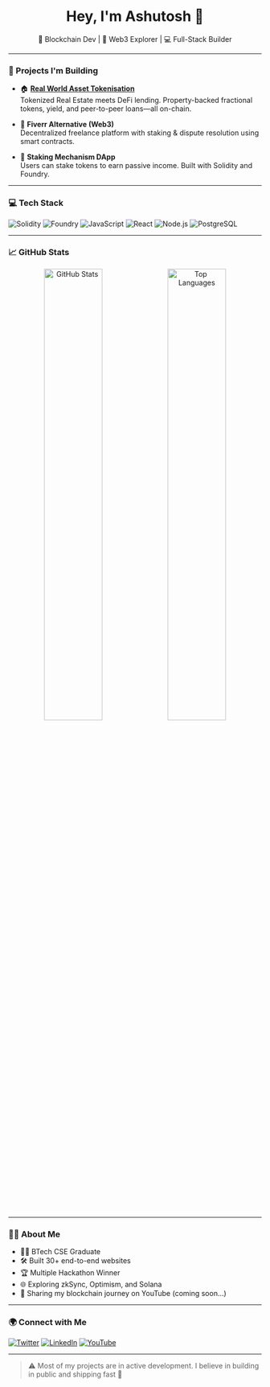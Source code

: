<h1 align="center">Hey, I'm Ashutosh 👋</h1>
<p align="center">🚀 Blockchain Dev | 🧠 Web3 Explorer | 💻 Full-Stack Builder</p>

---

### 🔨 Projects I'm Building

- 🏠 **[Real World Asset Tokenisation](https://github.com/itskumar666/RWA_Tokenisation)**  
  Tokenized Real Estate meets DeFi lending. Property-backed fractional tokens, yield, and peer-to-peer loans—all on-chain.

- 🧾 **Fiverr Alternative (Web3)**  
  Decentralized freelance platform with staking & dispute resolution using smart contracts.

- 🥩 **Staking Mechanism DApp**  
  Users can stake tokens to earn passive income. Built with Solidity and Foundry.

---

### 💻 Tech Stack

![Solidity](https://img.shields.io/badge/Solidity-363636?style=for-the-badge&logo=solidity)
![Foundry](https://img.shields.io/badge/Foundry-black?style=for-the-badge)
![JavaScript](https://img.shields.io/badge/JavaScript-F7DF1E?style=for-the-badge&logo=javascript&logoColor=black)
![React](https://img.shields.io/badge/React-20232a?style=for-the-badge&logo=react&logoColor=61dafb)
![Node.js](https://img.shields.io/badge/Node.js-339933?style=for-the-badge&logo=nodedotjs&logoColor=white)
![PostgreSQL](https://img.shields.io/badge/PostgreSQL-316192?style=for-the-badge&logo=postgresql&logoColor=white)

---

### 📈 GitHub Stats

<p align="center">
  <img src="https://github-readme-stats.vercel.app/api?username=itskumar666&show_icons=true&theme=radical" alt="GitHub Stats" width="48%" />
  <img src="https://github-readme-stats.vercel.app/api/top-langs/?username=itskumar666&layout=compact&theme=radical" alt="Top Languages" width="48%" />
</p>

---

### 🧑‍💼 About Me

- 👨‍🎓 BTech CSE Graduate 
- 🛠 Built 30+ end-to-end websites  
- 🏆 Multiple Hackathon Winner  
- 🌐 Exploring zkSync, Optimism, and Solana  
- 🎥 Sharing my blockchain journey on YouTube (coming soon...)

---

### 🌍 Connect with Me

[![Twitter](https://img.shields.io/badge/-@itskumar666-1DA1F2?style=for-the-badge&logo=twitter&logoColor=white)](https://twitter.com/itskumar666)
[![LinkedIn](https://img.shields.io/badge/-Ashutosh%20Kumar-blue?style=for-the-badge&logo=linkedin&logoColor=white)](https://www.linkedin.com/in/ashutosh-kumar-677a64237/)
[![YouTube](https://img.shields.io/badge/-YouTube-red?style=for-the-badge&logo=youtube&logoColor=white)](https://www.youtube.com/@felinophile666)

---

> ⚠️ Most of my projects are in active development. I believe in building in public and shipping fast 💯
